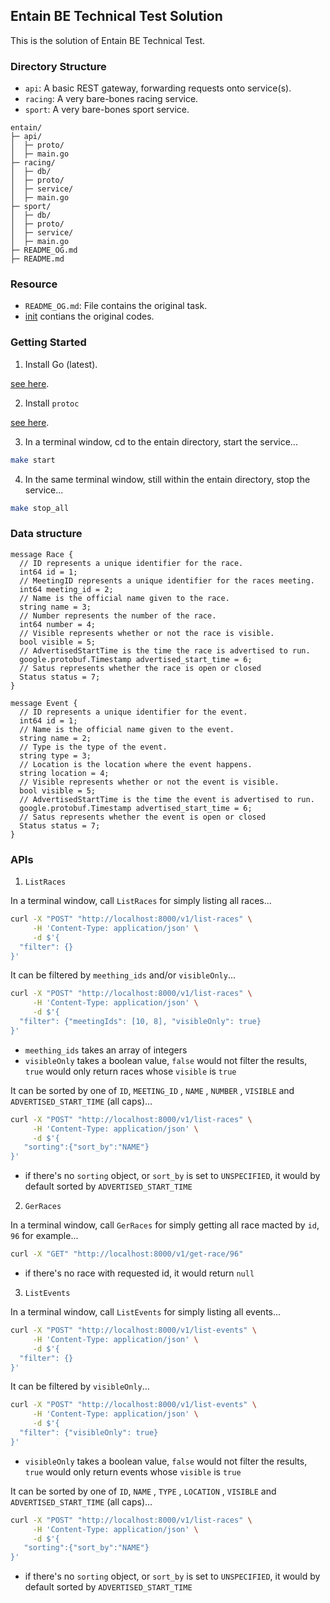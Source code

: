 ## Entain BE Technical Test Solution

This is the solution of Entain BE Technical Test.

### Directory Structure

- `api`: A basic REST gateway, forwarding requests onto service(s).
- `racing`: A very bare-bones racing service.
- `sport`: A very bare-bones sport service.

```
entain/
├─ api/
│  ├─ proto/
│  ├─ main.go
├─ racing/
│  ├─ db/
│  ├─ proto/
│  ├─ service/
│  ├─ main.go
├─ sport/
│  ├─ db/
│  ├─ proto/
│  ├─ service/
│  ├─ main.go
├─ README_OG.md
├─ README.md
```

### Resource

- `README_OG.md`: File contains the original task. 
- [init](https://github.com/jie1311/Entain/commit/d147197769b2312b5a6c32f86a85ed686536e3f5) contians the original codes.

### Getting Started

1. Install Go (latest).

[see here](https://golang.org/doc/install).

2. Install `protoc`

[see here](https://grpc.io/docs/protoc-installation/).

3. In a terminal window, cd to the entain directory, start the service...

```bash
make start
```

4. In the same terminal window, still within the entain directory, stop the service...

```bash
make stop_all
```

### Data structure
```ptoto
message Race {
  // ID represents a unique identifier for the race.
  int64 id = 1;
  // MeetingID represents a unique identifier for the races meeting.
  int64 meeting_id = 2;
  // Name is the official name given to the race.
  string name = 3;
  // Number represents the number of the race.
  int64 number = 4;
  // Visible represents whether or not the race is visible.
  bool visible = 5;
  // AdvertisedStartTime is the time the race is advertised to run.
  google.protobuf.Timestamp advertised_start_time = 6;
  // Satus represents whether the race is open or closed
  Status status = 7;
}
```

```ptoto
message Event {
  // ID represents a unique identifier for the event.
  int64 id = 1;
  // Name is the official name given to the event.
  string name = 2;
  // Type is the type of the event.
  string type = 3;
  // Location is the location where the event happens.
  string location = 4;
  // Visible represents whether or not the event is visible.
  bool visible = 5;
  // AdvertisedStartTime is the time the event is advertised to run.
  google.protobuf.Timestamp advertised_start_time = 6;
  // Satus represents whether the event is open or closed
  Status status = 7;
}
```

### APIs 

1. `ListRaces`

In a terminal window, call `ListRaces` for simply listing all races... 

```bash
curl -X "POST" "http://localhost:8000/v1/list-races" \
     -H 'Content-Type: application/json' \
     -d $'{
  "filter": {}
}'
```

It can be filtered by `meething_ids` and/or `visibleOnly`... 

```bash
curl -X "POST" "http://localhost:8000/v1/list-races" \
     -H 'Content-Type: application/json' \
     -d $'{
  "filter": {"meetingIds": [10, 8], "visibleOnly": true}
}'
```

- `meething_ids` takes an array of integers 
- `visibleOnly` takes a boolean value, `false` would not filter the results, `true` would only return races whose `visible` is `true`

It can be sorted by one of `ID`, `MEETING_ID` , `NAME` , `NUMBER` , `VISIBLE` and `ADVERTISED_START_TIME` (all caps)... 
```bash
curl -X "POST" "http://localhost:8000/v1/list-races" \
     -H 'Content-Type: application/json' \
     -d $'{
   "sorting":{"sort_by":"NAME"}
}'
```

- if there's no `sorting` object, or `sort_by` is set to `UNSPECIFIED`, it would by default sorted by `ADVERTISED_START_TIME`

2. `GerRaces`

In a terminal window, call `GerRaces` for simply getting all race macted by `id`, `96` for example... 

```bash
curl -X "GET" "http://localhost:8000/v1/get-race/96"
```
- if there's no race with requested id, it would return `null`

3. `ListEvents`

In a terminal window, call `ListEvents` for simply listing all events... 

```bash
curl -X "POST" "http://localhost:8000/v1/list-events" \
     -H 'Content-Type: application/json' \
     -d $'{
  "filter": {}
}'
```

It can be filtered by `visibleOnly`... 

```bash
curl -X "POST" "http://localhost:8000/v1/list-events" \
     -H 'Content-Type: application/json' \
     -d $'{
  "filter": {"visibleOnly": true}
}'
```

- `visibleOnly` takes a boolean value, `false` would not filter the results, `true` would only return events whose `visible` is `true`

It can be sorted by one of `ID`, `NAME` , `TYPE` , `LOCATION` , `VISIBLE` and `ADVERTISED_START_TIME` (all caps)... 
```bash
curl -X "POST" "http://localhost:8000/v1/list-races" \
     -H 'Content-Type: application/json' \
     -d $'{
   "sorting":{"sort_by":"NAME"}
}'
```

- if there's no `sorting` object, or `sort_by` is set to `UNSPECIFIED`, it would by default sorted by `ADVERTISED_START_TIME`